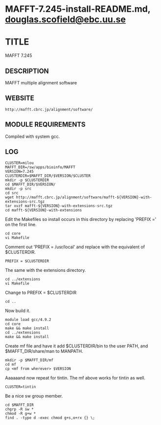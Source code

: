 # MAFFT-7.245-install-README.md, douglas.scofield@ebc.uu.se

TITLE
=====

MAFFT 7.245

DESCRIPTION
-----------

MAFFT multiple alignment software

WEBSITE
-------

    http://mafft.cbrc.jp/alignment/software/

MODULE REQUIREMENTS
-------------------

Compiled with system gcc.

LOG
---

    CLUSTER=milou
    MAFFT_DIR=/sw/apps/bioinfo/MAFFT
    VERSION=7.245
    CLUSTERDIR=$MAFFT_DIR/$VERSION/$CLUSTER
    mkdir -p $CLUSTERDIR
    cd $MAFFT_DIR/$VERSION/
    mkdir -p src
    cd src
    wget http://mafft.cbrc.jp/alignment/software/mafft-${VERSION}-with-extensions-src.tgz
    tar xvzf mafft-${VERSION}-with-extensions-src.tgz
    cd mafft-${VERSION}-with-extensions

Edit the Makefiles so install occurs in this directory by replacing 'PREFIX ='
on the first line.

    cd core
    vi Makefile

Comment out 'PREFIX = /usr/local' and replace with the equivalent of
$CLUSTERDIR.

    PREFIX = $CLUSTERDIR

The same with the extensions directory.

    cd ../extensions
    vi Makefile

Change to  PREFIX = $CLUSTERDIR

    cd ..

Now build it.

    module load gcc/4.9.2
    cd core
    make && make install
    cd ../extensions
    make && make install

Create mf file and have it add $CLUSTERDIR/bin to the user PATH,
and $MAFFT_DIR/share/man to MANPATH.

    mkdir -p $MAFFT_DIR/mf
    cd mf
    cp <mf from wherever> $VERSION

Aaaaaand now repeat for tintin.  The mf above works for tintin as well.  

    CLUSTER=tintin

Be a nice sw group member.

    cd $MAFFT_DIR
    chgrp -R sw *
    chmod -R g+w *
    find . -type d -exec chmod g+s,o+rx {} \;

